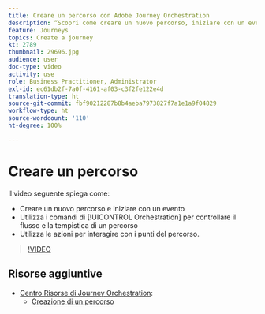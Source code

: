 ```yaml
---
title: Creare un percorso con Adobe Journey Orchestration
description: “Scopri come creare un nuovo percorso, iniziare con un evento, utilizzare i controlli di orchestrazione per controllare il flusso e la tempistica di un percorso e utilizzare le azioni per coinvolgere il cliente a specifici punti del percorso.”
feature: Journeys
topics: Create a journey
kt: 2789
thumbnail: 29696.jpg
audience: user
doc-type: video
activity: use
role: Business Practitioner, Administrator
exl-id: ec61db2f-7a0f-4161-af03-c3f2fe122e4d
translation-type: ht
source-git-commit: fbf90212287b8b4aeba7973827f7a1e1a9f04829
workflow-type: ht
source-wordcount: '110'
ht-degree: 100%

---
```


# Creare un percorso

Il video seguente spiega come:

* Creare un nuovo percorso e iniziare con un evento
* Utilizza i comandi di [!UICONTROL Orchestration] per controllare il flusso e la tempistica di un percorso
* Utilizza le azioni per interagire con i punti del percorso.

>[!VIDEO](https://video.tv.adobe.com/v/29696?quality=12)

## Risorse aggiuntive

* [Centro Risorse di Journey Orchestration](https://docs.adobe.com/content/help/it-IT/journeys/using/journey-orchestration-home.html):
   * [Creazione di un percorso](https://docs.adobe.com/content/help/it-IT/journeys/using/building-journeys/about-journey-building/journey.html)
